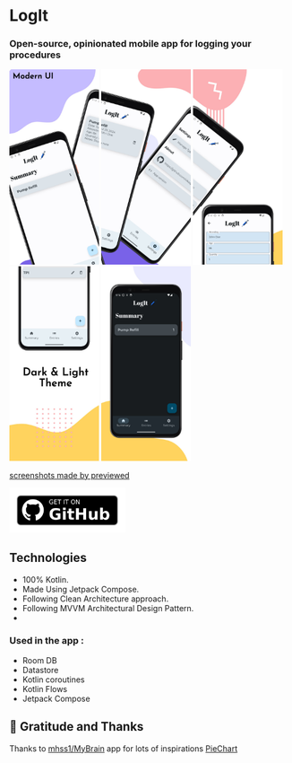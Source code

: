 # LogIt

### Open-source, opinionated mobile app for logging your procedures 

<div align="left">
<img src = "./docs/images/image1.jpeg" width ="160" />
<img src = "./docs/images/image2.jpeg" width ="160" />
<img src = "./docs/images/image3.jpeg" width ="160" />
<img src = "./docs/images/image4.jpeg" width ="160" />
<img src = "./docs/images/image5.jpeg" width ="160" />
</div>

[screenshots made by previewed](https://previewed.app/template/00CBF3F6)

[<img src="./docs/images/github-release.png"
    alt="Get it on GitHub"
    height="80">](https://github.com/Vikaspogu/logit-app/releases/latest)

## Technologies
- 100% Kotlin.
- Made Using Jetpack Compose.
- Following Clean Architecture approach.
- Following MVVM Architectural Design Pattern.
- 
### Used in the app :
- Room DB
- Datastore
- Kotlin coroutines
- Kotlin Flows
- Jetpack Compose

## 🤝 Gratitude and Thanks

Thanks to [mhss1/MyBrain](https://github.com/mhss1/MyBrain) app for lots of inspirations
[PieChart](https://medium.com/@developerchunk/create-custom-pie-chart-with-animations-in-jetpack-compose-android-studio-kotlin-49cf95ef321e)